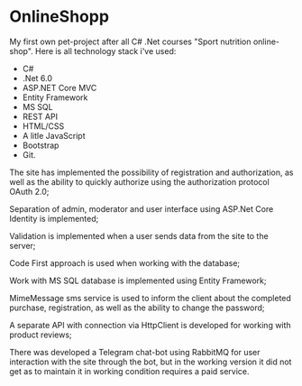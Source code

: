 # OnlineShopp
My first own pet-project after all C# .Net courses "Sport nutrition online-shop".
Here is all technology stack i've used:
- C#
- .Net 6.0
- ASP.NET Core MVC
- Entity Framework
- MS SQL
- REST API
- HTML/CSS
- A litle JavaScript
- Bootstrap
- Git.

The site has implemented the possibility of registration and authorization, as well as the ability to quickly authorize using the authorization protocol OAuth 2.0;

Separation of admin, moderator and user interface using ASP.Net Core Identity is implemented;

Validation is implemented when a user sends data from the site to the server;

Code First approach is used when working with the database;

Work with MS SQL database is implemented using Entity Framework;

MimeMessage sms service is used to inform the client about the completed purchase, registration, as well as the ability to change the password;

A separate API with connection via HttpClient is developed for working with product reviews;

There was developed a Telegram chat-bot using RabbitMQ for user interaction with the site through the bot, but in the working version it did not get as to maintain it in working condition requires a paid service.
